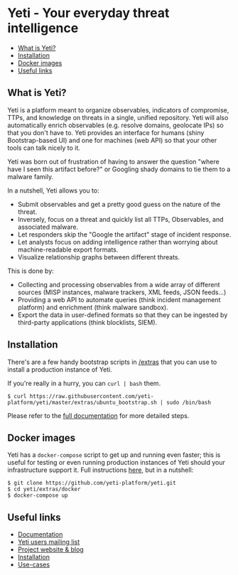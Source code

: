 # Yeti - Your everyday threat intelligence

* [What is Yeti?](#what-is-yeti)
* [Installation](#installation)
* [Docker images](#docker-images)
* [Useful links](#useful-links)

## What is Yeti?

Yeti is a platform meant to organize observables, indicators of compromise,
TTPs, and knowledge on threats in a single, unified repository. Yeti will also
automatically enrich observables (e.g. resolve domains, geolocate IPs) so that
you don't have to. Yeti provides an interface for humans (shiny Bootstrap-based
UI) and one for machines (web API) so that your other tools can talk nicely to
it.

Yeti was born out of frustration of having to answer the question "where have
I seen this artifact before?" or Googling shady domains to tie them to a
malware family.

In a nutshell, Yeti allows you to:

* Submit observables and get a pretty good guess on the nature of the threat.
* Inversely, focus on a threat and quickly list all TTPs, Observables, and
  associated malware.
* Let responders skip the "Google the artifact" stage of incident response.
* Let analysts focus on adding intelligence rather than worrying about
  machine-readable export formats.
* Visualize relationship graphs between different threats.

This is done by:

* Collecting and processing observables from a wide array of different sources
  (MISP instances, malware trackers, XML feeds, JSON feeds...)
* Providing a web API to automate queries (think incident management platform)
  and enrichment (think malware sandbox).
* Export the data in user-defined formats so that they can be ingested by
  third-party applications (think blocklists, SIEM).

## Installation

There's are a few handy bootstrap scripts in [/extras](https://github.com/yeti-platform/yeti/tree/master/extras) that you can use to install a production instance of Yeti.

If you're really in a hurry, you can `curl | bash` them.

    $ curl https://raw.githubusercontent.com/yeti-platform/yeti/master/extras/ubuntu_bootstrap.sh | sudo /bin/bash

Please refer to the [full documentation](http://yeti-platform.readthedocs.io/en/latest/installation.html) for more detailed steps.

## Docker images

Yeti has a `docker-compose` script to get up and running even faster; this is useful for testing or even running production instances of Yeti should your infrastructure support it. Full instructions [here](https://github.com/yeti-platform/yeti/tree/master/extras/docker), but in a nutshell:

    $ git clone https://github.com/yeti-platform/yeti.git
    $ cd yeti/extras/docker
    $ docker-compose up

## Useful links

  * [Documentation](http://yeti-platform.readthedocs.io/en/latest/)
  * [Yeti users mailing list](https://groups.google.com/forum/#!forum/yeti-users)
  * [Project website & blog](https://yeti-platform.github.io)
  * [Installation](http://yeti-platform.readthedocs.io/en/latest/installation.html)
  * [Use-cases](https://yeti-platform.readthedocs.io/en/latest/use-cases.html)
